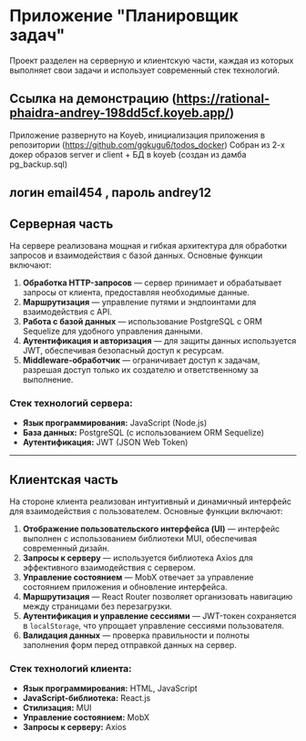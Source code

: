 # Приложение "Планировщик задач"

Проект разделен на серверную и клиентскую части, каждая из которых выполняет свои задачи и использует современный стек технологий.
## Ссылка на демонстрацию (https://rational-phaidra-andrey-198dd5cf.koyeb.app/)
Приложение развернуто на Koyeb, инициализация приложения в репозитории (https://github.com/ggkugu6/todos_docker)
Собран из 2-х докер образов server и client + БД в koyeb (создан из дамба pg_backup.sql)
## логин email454 ,  пароль andrey12

## Серверная часть

На сервере реализована мощная и гибкая архитектура для обработки запросов и взаимодействия с базой данных. Основные функции включают:

1. **Обработка HTTP-запросов** — сервер принимает и обрабатывает запросы от клиента, предоставляя необходимые данные.
2. **Маршрутизация** — управление путями и эндпоинтами для взаимодействия с API.
3. **Работа с базой данных** — использование PostgreSQL с ORM Sequelize для удобного управления данными.
4. **Аутентификация и авторизация** — для защиты данных используется JWT, обеспечивая безопасный доступ к ресурсам.
5. **Middleware-обработчик** — ограничивает доступ к задачам, разрешая доступ только их создателю и ответственному за выполнение.

### Стек технологий сервера:
- **Язык программирования:** JavaScript (Node.js)
- **База данных:** PostgreSQL (с использованием ORM Sequelize)
- **Аутентификация:** JWT (JSON Web Token)

---

## Клиентская часть

На стороне клиента реализован интуитивный и динамичный интерфейс для взаимодействия с пользователем. Основные функции включают:

1. **Отображение пользовательского интерфейса (UI)** — интерфейс выполнен с использованием библиотеки MUI, обеспечивая современный дизайн.
2. **Запросы к серверу** — используется библиотека Axios для эффективного взаимодействия с сервером.
3. **Управление состоянием** — MobX отвечает за управление состоянием приложения и обновление интерфейса.
4. **Маршрутизация** — React Router позволяет организовать навигацию между страницами без перезагрузки.
5. **Аутентификация и управление сессиями** — JWT-токен сохраняется в `localStorage`, что упрощает управление сессиями пользователя.
6. **Валидация данных** — проверка правильности и полноты заполнения форм перед отправкой данных на сервер.

### Стек технологий клиента:
- **Язык программирования:** HTML, JavaScript
- **JavaScript-библиотека:** React.js
- **Стилизация:** MUI
- **Управление состоянием:** MobX
- **Запросы к серверу:** Axios
